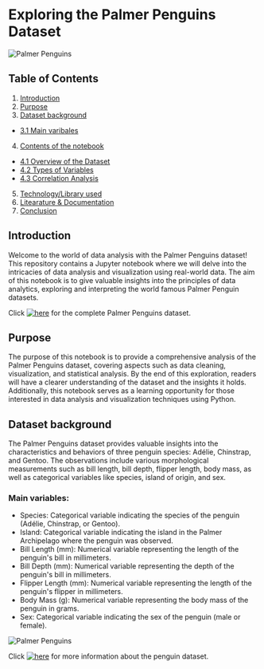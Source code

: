 # Exploring the Palmer Penguins Dataset

![Palmer Penguins](https://tkoomar.github.io/post/tt-palmer-penguins/featured_huc6cf4a21090aa2ea134ebf239881872e_167000_720x0_resize_lanczos_2.png)


## Table of Contents

1. [Introduction](#introduction)
2. [Purpose](#purpose)
3. [Dataset background](#dataset-background)
 - [3.1 Main varibales](#31-main-variables)
4. [Contents of the notebook](#contents-of-the-notebook)
 - [4.1 Overview of the Dataset](#41-overview-of-the-dataset)
 - [4.2 Types of Variables](#42-types-of-variables)
 - [4.3 Correlation Analysis](#43-correlation-analysis)
5. [Technology/Library used](#technologylibrary-used)
6. [Litearature & Documentation](#litearature--documentation)
7. [Conclusion](#conclusion)

## Introduction

Welcome to the world of data analysis with the Palmer Penguins dataset! This repository contains a Jupyter notebook where we will delve into the intricacies of data analysis and visualization using real-world data. The aim of this notebook is to give valuable insights into the principles of data analytics, exploring and interpreting the world famous Palmer Penguin datasets.

Click [![here](https://img.shields.io/badge/here-red?style=for-the-badge)](https://gist.githubusercontent.com/slopp/ce3b90b9168f2f921784de84fa445651/raw/4ecf3041f0ed4913e7c230758733948bc561f434/penguins.csv) for the complete Palmer Penguins dataset. 

## Purpose 

The purpose of this notebook is to provide a comprehensive analysis of the Palmer Penguins dataset, covering aspects such as data cleaning, visualization, and statistical analysis. By the end of this exploration, readers will have a clearer understanding of the dataset and the insights it holds. Additionally, this notebook serves as a learning opportunity for those interested in data analysis and visualization techniques using Python.

## Dataset background

The Palmer Penguins dataset provides valuable insights into the characteristics and behaviors of three penguin species: Adélie, Chinstrap, and Gentoo. The observations include various morphological measurements such as bill length, bill depth, flipper length, body mass, as well as categorical variables like species, island of origin, and sex.

### Main variables:

- Species: Categorical variable indicating the species of the penguin (Adélie, Chinstrap, or Gentoo).
- Island: Categorical variable indicating the island in the Palmer Archipelago where the penguin was observed.
- Bill Length (mm): Numerical variable representing the length of the penguin's bill in millimeters.
- Bill Depth (mm): Numerical variable representing the depth of the penguin's bill in millimeters.
- Flipper Length (mm): Numerical variable representing the length of the penguin's flipper in millimeters.
- Body Mass (g): Numerical variable representing the body mass of the penguin in grams.
- Sex: Categorical variable indicating the sex of the penguin (male or female).

![Palmer Penguins](https://previews.123rf.com/images/aomeditor/aomeditor1903/aomeditor190300021/122254680-illustrator-of-body-parts-of-penguin.jpg)

Click [![here](https://img.shields.io/badge/here-green?style=for-the-badge)](https://www.kaggle.com/code/pratik1120/penguin-dataset-eda-classification-and-clustering) for more information about the penguin dataset. 